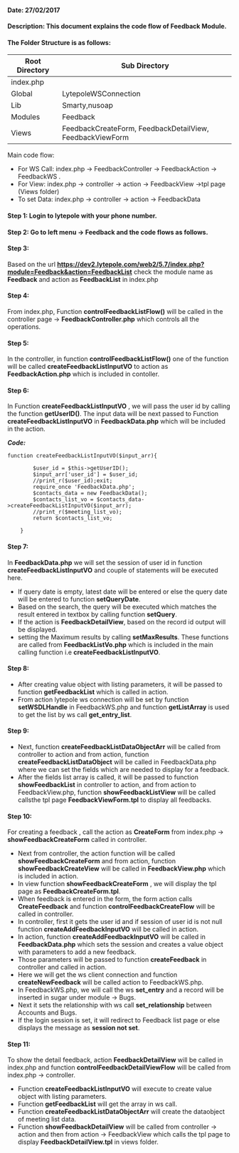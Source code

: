 #### Date: 27/02/2017

#### Description: This document explains the code flow of Feedback Module.

#### The Folder Structure is as follows:

 Root Directory | Sub Directory 
------------ | -------------
index.php | 
Global | LytepoleWSConnection
Lib | Smarty,nusoap
Modules | Feedback
Views | FeedbackCreateForm, FeedbackDetailView, FeedbackViewForm

Main code flow:

- For WS Call: index.php -> FeedbackController -> FeedbackAction -> FeedbackWS .
- For View: index.php -> controller -> action -> FeedbackView ->tpl page (Views folder)
- To set Data: index.php -> controller -> action -> FeedbackData  

#### Step 1: Login to lytepole with your phone number. 

#### Step 2: Go to left menu -> Feedback and the code flows as follows.

#### Step 3:
Based on the url **https://dev2.lytepole.com/web2/5.7/index.php?module=Feedback&action=FeedbackList** check the module name as **Feedback** and action as **FeedbackList** in index.php

#### Step 4: 
From index.php, Function **controlFeedbackListFlow()** will be called in the controller page -> **FeedbackController.php**  which controls all the operations.

#### Step 5:
In the controller, in function **controlFeedbackListFlow()** one of the function will be called **createFeedbackListInputVO** to action as **FeedbackAction.php** which is included in contoller.

#### Step 6:
In Function **createFeedbackListInputVO** , we will pass the user id by calling the function **getUserID()**. The input data will be next passed to Function **createFeedbackListInputVO** in **FeedbackData.php** which will be included in the action.

**_Code:_**

```
function createFeedbackListInputVO($input_arr){
        
		$user_id = $this->getUserID();	
		$input_arr['user_id'] = $user_id;
		//print_r($user_id);exit;
        require_once 'FeedbackData.php';
        $contacts_data = new FeedbackData();
        $contacts_list_vo = $contacts_data->createFeedbackListInputVO($input_arr);
		//print_r($meeting_list_vo);		
        return $contacts_list_vo;      
        
    }
 ```
 
#### Step 7:

In **FeedbackData.php** we will set the session of user id in function   **createFeedbackListInputVO** and couple of statements will be executed here.

- If query date is empty, latest date will be entered or else the query date will be entered to function **setQueryDate**.
- Based on the search, the query will be executed which matches the result entered in textbox by calling function **setQuery**.
- If the action is **FeedbackDetailView**, based on the record id output will be displayed.
- setting the Maximum results by calling **setMaxResults**. These functions are called from **FeedbackListVo.php** which is included in the main calling function i.e **createFeedbackListInputVO**.

#### Step 8:

- After creating value object with listing parameters, it will be passed to function **getFeedbackList** which is called in action.
- From action lytepole ws connection will be set by function **setWSDLHandle** in FeedbackWS.php and function **getListArray** is used to get the list by ws call **get_entry_list**. 

#### Step 9:

- Next, function **createFeedbackListDataObjectArr** will be called from controller to action and from action, function **createFeedbackListDataObject** will be called in FeedbackData.php where we can set the fields which are needed to display for a feedback.
- After the fields list array is called, it will be passed to function **showFeedbackList** in controller to action, and from action to FeedbackView.php, function **showFeedbackListView** will be called callsthe tpl page **FeedbackViewForm.tpl** to display all feedbacks.

#### Step 10:

For creating a feedback , call the action as **CreateForm** from index.php -> **showFeedbackCreateForm** called in controller.
- Next from controller, the action function will be called **showFeedbackCreateForm** and from action, function **showFeedbackCreateView** will be called in **FeedbackView.php** which is included in action.
- In view function **showFeedbackCreateForm** , we will display the tpl page as **FeedbackCreateForm.tpl**.
- When feedback is entered in the form, the form action calls **CreateFeedback** and function **controlFeedbackCreateFlow** will be called in controller.
- In controller, first it gets the user id and if session of user id is not null function **createAddFeedbackInputVO** will be called in action.
- In action, function **createAddFeedbackInputVO** will be called in **FeedbackData.php** which sets the session and creates a value object with parameters to add a new feedback.
- Those parameters will be passed to function **createFeedback** in controller and called in action.
- Here we will get the ws client connection and function **createNewFeedback** will be called action to FeedbackWS.php.
- In  FeedbackWS.php, we will call the ws **set_entry** and a record will be inserted in sugar under module -> Bugs.
- Next it sets the relationship with ws call **set_relationship** between Accounts and Bugs.
- If the login session is set, it will redirect to Feedback list page or else displays the message as **session not set**.

#### Step 11:

To show the detail feedback, action **FeedbackDetailView** will be called in index.php and function **controlFeedbackDetailViewFlow** will be called from index.php -> controller.
- Function **createFeedbackListInputVO** will execute to create value object with listing parameters.
- Function **getFeedbackList** will get the array in ws call.
- Function **createFeedbackListDataObjectArr** will create the dataobject of meeting list data.
- Function **showFeedbackDetailView** will be called from controller -> action and then from action -> FeedbackView which calls the tpl page to display **FeedbackDetailView.tpl** in views folder.












